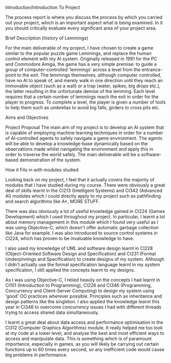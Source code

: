 Introduction/Introduction To Project

The process report is where you discuss the process by which you carried out your project, which is an important aspect what is being examined. In it you should critically evaluate every significant area of your project area.

Brief Description (history of Lemmings)

For the main deliverable of my project, I have chosen to create a game similar to the popular puzzle game Lemmings, and replace the human control element with my AI system. Originally released in 1991 for the PC and Commodore Amiga, the game has a very simple premise: to guide a group of computer-controlled ’lemmings’ across a level from the entrance-point to the exit. The lemmings themselves, although computer controlled, have no AI to speak of, and merely walk in one direction until they reach an immovable object (such as a wall) or a trap (water, spikes, big drops etc.), the latter resulting in the unfortunate demise of the lemming. Each level requires that a certain number of lemmings reach the exit in order for the player to progress. To complete a level, the player is given a number of tools to help them such as umbrellas to avoid big falls, girders to cross pits etc.

Aims and Objectives
		
Project Proposal
The main aim of my project is to develop an AI system that is capable of employing machine learning techniques in order for a number of AI-controlled agents to safely navigate a game environment. The agents will be able to develop a knowledge-base dynamically based on the observations made whilst navigating the environment and apply this in order to traverse the world safely. The main deliverable will be a software-based demonstration of the system.

How it Fits in with modules studied
	
Looking back on my project, I feel that it actually covers the majority of modules that I have studied during my course. There were obviously a great deal of skills learnt in the CI213 (Intelligent Systems) and CI342 (Advanced AI) modules which I could directly apply to my project such as pathfinding and search algorithms like A*, MORE STUFF. 

There was also obviously a lot of useful knowledge gained in CI224 (Games Development) which I used throughout my project. In particular, I learnt a lot about memory management in this module which I found very useful as I was using Objective-C, which doesn't offer automatic garbage collection like Java for example. I was also introduced to source control systems in CI224, which has proven to be invaluable knowledge to have.

I also used my knowledge of UML and software design learnt in CI228 (Object-Oriented Software Design and Specification) and CI231 (Formal Underpinnings and Specification) to create designs of my system. Although I didn't actually use the formal specification language learnt in my system specification, I still applied the concepts learnt to my designs.

As I was using Objective-C, I relied heavily on the concepts I had learnt in CI101 (Introduction to Programming), CI228 and CI346 (Programming, Concurrency and Client-Server Computing) to design my system using 'good' OO practices wherever possible. Principles such as inheritance and design patterns like the singleton. I also applied the knowledge learnt this year in CI346 to overcome concurrency issues I had with different threads trying to access shared data simultaneously.

I learnt a great deal about data access and performance optimisation in the CI312 (Computer Graphics Algorithms) module. It really helped me too look at my code at a lower level, and analyse the best and most efficient ways to access and manipulate data. This is something which is of paramount importance, especially in games, as you will likely be carrying out certain functions up to 60 times every second, so any inefficient code would cause big problems in performance. 